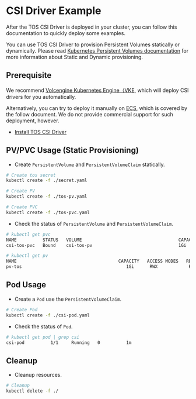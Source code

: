 # CSI Driver Example

After the TOS CSI Driver is deployed in your cluster, you can follow this documentation to quickly deploy some examples.

You can use TOS CSI Driver to provision Persistent Volumes statically or dynamically. Please read [Kubernetes Persistent Volumes documentation](https://kubernetes.io/docs/concepts/storage/persistent-volumes/) for more information about Static and Dynamic provisioning.


## Prerequisite

We recommend [Volcengine Kubernetes Engine（VKE](https://www.volcengine.com/product/vke), which will deploy CSI drivers for you automatically.

Alternatively, you can try to deploy it manually on [ECS](https://www.volcengine.com/product/ecs), which is covered by the follow document. We do not provide commercial support for such deployment, however.

- [Install TOS CSI Driver](../../deploy/tos/README.md)

## PV/PVC Usage (Static Provisioning)

- Create `PersistentVolume` and `PersistentVolumeClaim` statically.

```bash
# Create tos secret
kubectl create -f ./secret.yaml

# Create PV
kubectl create -f ./tos-pv.yaml

# Create PVC
kubectl create -f ./tos-pvc.yaml
```


- Check the status of `PersistentVolume` and `PersistentVolumeClaim`.

```bash
# kubectl get pvc
NAME          STATUS   VOLUME                                     CAPACITY   ACCESS MODES   STORAGECLASS   AGE
csi-tos-pvc   Bound    csi-tos-pv                                 1Gi      RWX                           13s

# kubectl get pv
NAME                                       CAPACITY   ACCESS MODES   RECLAIM POLICY   STATUS     CLAIM                 STORAGECLASS   REASON   AGE
pv-tos                                        1Gi      RWX            Retain           Bound   default/csi-tos-pvc                           83d
```

## Pod Usage

- Create a `Pod` use the `PersistentVolumeClaim`.

```bash
# Create Pod
kubectl create -f ./csi-pod.yaml
```

- Check the status of `Pod`.

```bash
# kubectl get pod | grep csi
csi-pod          1/1     Running   0          1m
```

## Cleanup

- Cleanup resources.

```bash
# Cleanup
kubectl delete -f ./
```